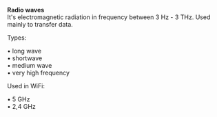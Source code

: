 


  
**Radio waves**  
It's electromagnetic radiation in frequency between 3 Hz - 3 THz. Used mainly to transfer data.   
  
Types:  
  
• long wave  
• shortwave  
• medium wave  
• very high frequency  
  
  
Used in WiFi:  
  
• 5 GHz  
• 2,4 GHz  
